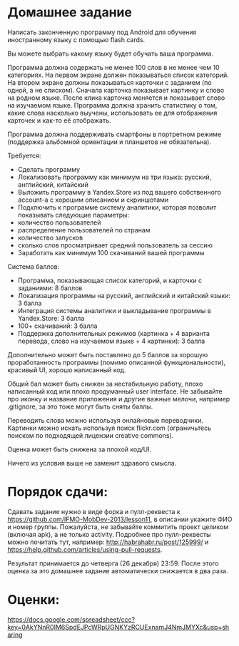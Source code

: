 Домашнее задание
=======
Написать законченную программу под Android для обучения иностранному языку с помощью flash cards.

Вы можете выбрать какому языку будет обучать ваша программа. 

Программа должна содержать не менее 100 слов в не менее чем 10 категориях. На первом экране должен показываться список категорий. На втором экране должны показываться карточки с заданием (по одной, а не списком). Сначала карточка показывает картинку и слово на родном языке. После клика карточка меняется и показывает слово на изучаемом языке. Программа должна хранить статистику о том, какие слова насколько выучены, использовать ее для отображения карточек и как-то её отображать.

Программа должна поддерживать смартфоны в портретном режиме (поддержка альбомной ориентации и планшетов не обязательна).

Требуется:
- Сделать программу
- Локализовать программу как минимум на три языка: русский, английский, китайский
- Выложить программу в Yandex.Store из под вашего собственного account-а с хорошим описанием и скриншотами
- Подключить к программе систему аналитики, которая позволит показывать следующие параметры:
 - количество пользователей
 - распределение пользователей по странам
 - количество запусков
 - сколько слов просматривает средний пользователь за сессию
- Заработать как минимум 100 скачиваний вашей программы

Система баллов:
- Программа, показывающая список категорий, и карточки с заданиями: 8 баллов
- Локализация программы на русский, английский и китайский языки: 3 балла
- Интеграция системы аналитики и выкладывание программы в Yandex.Store: 3 балла
- 100+ скачиваний: 3 балла
- Поддержка дополнительных режимов (картинка + 4 варианта перевода, слово на изучаемом языке + 4 картинки): 3 балла 

Дополнительно может быть поставлено до 5 баллов за хорошую проработанность программы (помимо описанной функциональности), красивый UI, хорошо написанный код.

Общий бал может быть снижен за нестабильную работу, плохо написанный код или плохо продуманный user interface. Не забывайте про иконку и название приложения и другие важные мелочи, например .gitignore, за это тоже могут быть сняты баллы.

Переводить слова можно используя онлайновые переводчики. Картинки можно искать используя поиск flickr.com (ограничьтесь поиском по подходящей лицензии creative commons).

Оценка может быть снижена за плохой код/UI.

Ничего из условия выше не заменит здравого смысла.

Порядок сдачи:
=======
Сдавать задание нужно в виде форка и пулл-реквеста к https://github.com/IFMO-MobDev-2013/lesson11, в описании укажите ФИО и номер группы.
Пожалуйста, не забывайте коммитить проект целиком (включая apk), а не только activity.
Подробнее про пулл-реквесты можно почитать тут, например: http://habrahabr.ru/post/125999/ и https://help.github.com/articles/using-pull-requests.

Результат принимается до четверга (26 декабря) 23:59. После этого оценка за это домашнее задание автоматически снижается в два раза.

Оценки:
=======
https://docs.google.com/spreadsheet/ccc?key=0AkYNnR0IM6SpdEJPcWRpUGNKYzRCUExnamJ4NmJMYXc&usp=sharing

